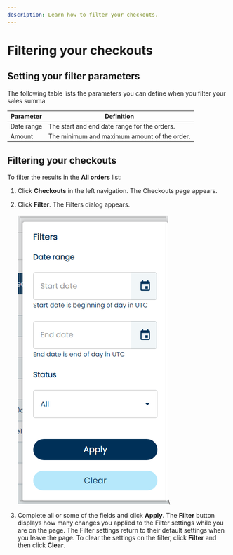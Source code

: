 ```yaml
---
description: Learn how to filter your checkouts.
---
```


# Filtering your checkouts

## Setting your filter parameters

The following table lists the parameters you can define when you filter your sales summa

| Parameter  | Definition                                   |
| ---------- | -------------------------------------------- |
| Date range | The start and end date range for the orders. |
| Amount     | The minimum and maximum amount of the order. |

## Filtering your checkouts

To filter the results in the **All orders** list:

1. Click **Checkouts** in the left navigation. The Checkouts page appears.
2. Click **Filter**. The Filters dialog appears.\
   \
   ![](<../../../../.gitbook/assets/1 nu checkouts filtering filter date.png>)\

3. Complete all or some of the fields and click **Apply**. The **Filter** button displays how many changes you applied to the Filter settings while you are on the page. The Filter settings return to their default settings when you leave the page. To clear the settings on the filter, click **Filter** and then click **Clear**.
